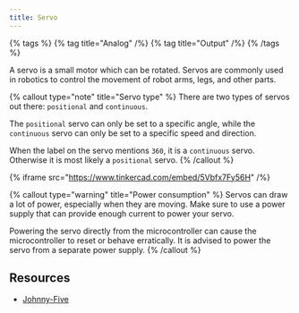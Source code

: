 ```yaml
---
title: Servo
---
```


{% tags %}
{% tag title="Analog" /%}
{% tag title="Output" /%}
{% /tags %}

A servo is a small motor which can be rotated. Servos are commonly used in robotics to control the movement of robot arms, legs, and other parts.

{% callout type="note" title="Servo type" %}
There are two types of servos out there: `positional` and `continuous`.

The `positional` servo can only be set to a specific angle, while the `continuous` servo can only be set to a specific speed and direction.

When the label on the servo mentions `360`, it is a `continuous` servo. Otherwise it is most likely a `positional` servo.
{% /callout %}

{% iframe src="https://www.tinkercad.com/embed/5Vbfx7Fy56H" /%}

{% callout type="warning" title="Power consumption" %}
Servos can draw a lot of power, especially when they are moving. Make sure to use a power supply that can provide enough current to power your servo.

Powering the servo directly from the microcontroller can cause the microcontroller to reset or behave erratically. It is advised to power the servo from a separate power supply.
{% /callout %}

## Resources

- [Johnny-Five](https://johnny-five.io/api/servo/)
